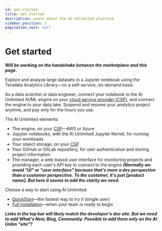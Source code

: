 ```yaml
---
id: get-started
title: Get started
description: Learn about the AI Unlimited platform
sidebar_position: 1
pagination_next: null
---
```


# Get started

***Will be working on the handshake between the marketplace and this page.***

Explore and analyze large datasets in a Jupyter notebook using the Teradata Analytics Library&mdash;on a self-service, on-demand basis. 

As a data scientist or data engineer, connect your notebook to the AI Unlimited AI/ML engine on your [cloud service provider (CSP)](/docs/glossary.md#glo-csp), and connect the engine to your data lake. Suspend and resume your analytics project anytime, and pay only for the hours you use.

The AI Unlimited elements:
- The engine, on your [CSP](/docs/glossary.md#glo-csp)&mdash;AWS or Azure
- Jupyter notebooks, with the AI Unlimited Jupyter Kernel, for running your workloads
- Your object storage, on your [CSP](/docs/glossary.md#glo-csp)
- Your GitHub or GitLab repository, for user authentication and storing project information
- The manager, a web-based user interface for monitoring projects and providing each user's API key to connect to the engine ***(Normally we avoid "UI" or "user interface" because that's more a dev perspective than a customer perspective. To the customer, it's just [product name]. But here it seems to add the clarity we need.***

Choose a way to start using AI Unlimited:

- [QuickStart](/install-ai-unlimited/quickstart/index.md)&mdash;the fastest way to try it (single user)
- [Full installation](/install-ai-unlimited/production/index.md)&mdash;when your team is ready to begin


***Links in the top bar will likely match the developer's doc site. But we need to add What's New, Blog, Community. Possible to add them only on the AI Unlim "site"?***



